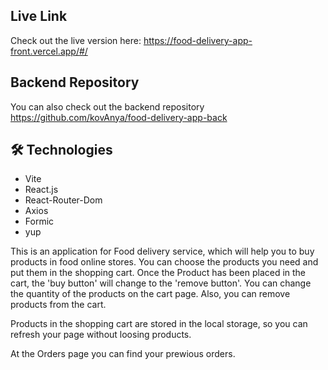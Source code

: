 ## Live Link

Check out the live version here: https://food-delivery-app-front.vercel.app/#/

## Backend Repository

You can also check out the backend repository https://github.com/kovAnya/food-delivery-app-back

## 🛠️ Technologies

- Vite
- React.js
- React-Router-Dom
- Axios
- Formic
- yup

This is an application for Food delivery service, which will help you to buy products in food online stores. You can choose the products you need and put them in the shopping cart. Once the Product has been placed in the cart, the 'buy button' will change to the 'remove button'. You can change the quantity of the products on the cart page. Also, you can remove products from the cart.

Products in the shopping cart are stored in the local storage, so you can refresh your page without loosing products.

At the Orders page you can find your prewious orders.
